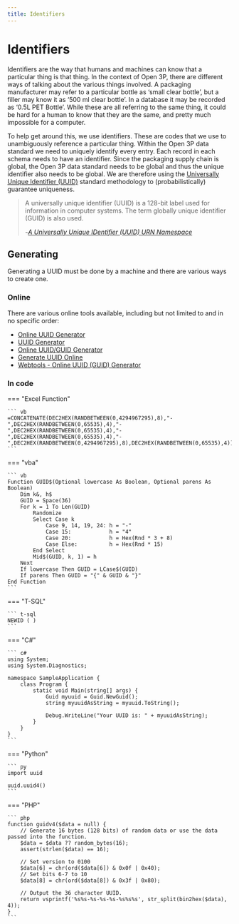 ```yaml
---
title: Identifiers
---
```


# Identifiers

Identifiers are the way that humans and machines can know that a particular thing is that thing. In the context of Open 3P, there are different ways of talking about the various things involved. A packaging manufacturer may refer to a particular bottle as ‘small clear bottle’, but a filler may know it as ‘500 ml clear bottle’. In a database it may be recorded as ‘0.5L PET Bottle’. While these are all referring to the same thing, it could be hard for a human to know that they are the same, and pretty much impossible for a computer.

To help get around this, we use identifiers. These are codes that we use to unambiguously reference a particular thing. Within the Open 3P data standard we need to uniquely identify every entry. Each record in each schema needs to have an identifier. Since the packaging supply chain is global, the Open 3P data standard needs to be global and thus the unique identifier also needs to be global. We are therefore using the [Universally Unique Identifier (UUID)](https://en.wikipedia.org/wiki/Universally_unique_identifier) standard methodology to (probabilistically) guarantee uniqueness.

> A universally unique identifier (UUID) is a 128-bit label used for information in computer systems. The term globally unique identifier (GUID) is also used.
>
> -*[A Universally Unique IDentifier (UUID) URN Namespace](https://datatracker.ietf.org/doc/html/rfc4122)*

## Generating

Generating a UUID must be done by a machine and there are various ways to create one. 

### Online

There are various online tools available, including but not limited to and in no specific order:

- [Online UUID Generator](https://www.uuidgenerator.net/)
- [UUID Generator](https://www.uuidgen.org/v/4)
- [Online UUID/GUID Generator](https://www.uuidtools.com)
- [Generate UUID Online](https://generate-uuid.com)
- [Webtools - Online UUID (GUID) Generator](https://www.webtools.services/uuid-generator)

### In code

=== "Excel Function"

    ``` vb
    =CONCATENATE(DEC2HEX(RANDBETWEEN(0,4294967295),8),"-",DEC2HEX(RANDBETWEEN(0,65535),4),"-",DEC2HEX(RANDBETWEEN(0,65535),4),"-",DEC2HEX(RANDBETWEEN(0,65535),4),"-",DEC2HEX(RANDBETWEEN(0,4294967295),8),DEC2HEX(RANDBETWEEN(0,65535),4))
    ```

=== "vba"

    ``` vb
    Function GUID$(Optional lowercase As Boolean, Optional parens As Boolean)
        Dim k&, h$
        GUID = Space(36)
        For k = 1 To Len(GUID)
            Randomize
            Select Case k
                Case 9, 14, 19, 24: h = "-"
                Case 15:            h = "4"
                Case 20:            h = Hex(Rnd * 3 + 8)
                Case Else:          h = Hex(Rnd * 15)
            End Select
            Mid$(GUID, k, 1) = h
        Next
        If lowercase Then GUID = LCase$(GUID)
        If parens Then GUID = "{" & GUID & "}"
    End Function
    ```

=== "T-SQL"

    ``` t-sql
    NEWID ( )
    ```

=== "C#"

    ``` c#
    using System;
    using System.Diagnostics;

    namespace SampleApplication {
        class Program {
            static void Main(string[] args) {
                Guid myuuid = Guid.NewGuid();
                string myuuidAsString = myuuid.ToString();

                Debug.WriteLine("Your UUID is: " + myuuidAsString);
            }
        }
    }
    ```

=== "Python"

    ``` py
    import uuid

    uuid.uuid4()
    ```

=== "PHP"

    ``` php
    function guidv4($data = null) {
        // Generate 16 bytes (128 bits) of random data or use the data passed into the function.
        $data = $data ?? random_bytes(16);
        assert(strlen($data) == 16);

        // Set version to 0100
        $data[6] = chr(ord($data[6]) & 0x0f | 0x40);
        // Set bits 6-7 to 10
        $data[8] = chr(ord($data[8]) & 0x3f | 0x80);

        // Output the 36 character UUID.
        return vsprintf('%s%s-%s-%s-%s-%s%s%s', str_split(bin2hex($data), 4));
    }
    ```











